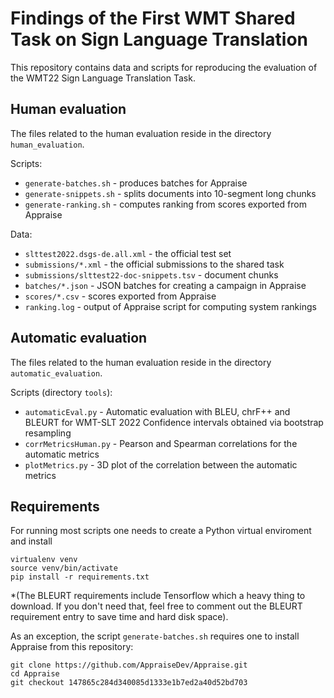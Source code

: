 # Findings of the First WMT Shared Task on Sign Language Translation

This repository contains data and scripts for reproducing the evaluation
of the WMT22 Sign Language Translation Task.

## Human evaluation

The files related to the human evaluation reside in the directory `human_evaluation`.

Scripts:
* `generate-batches.sh` - produces batches for Appraise
* `generate-snippets.sh` - splits documents into 10-segment long chunks
* `generate-ranking.sh` - computes ranking from scores exported from Appraise

Data:
* `slttest2022.dsgs-de.all.xml` - the official test set
* `submissions/*.xml` - the official submissions to the shared task
* `submissions/slttest22-doc-snippets.tsv` - document chunks
* `batches/*.json` - JSON batches for creating a campaign in Appraise
* `scores/*.csv` - scores exported from Appraise
* `ranking.log` - output of Appraise script for computing system rankings

## Automatic evaluation

The files related to the human evaluation reside in the directory `automatic_evaluation`.

Scripts (directory `tools`):
* `automaticEval.py` - Automatic evaluation with BLEU, chrF++ and BLEURT for WMT-SLT 2022 Confidence intervals obtained via bootstrap resampling
* `corrMetricsHuman.py` - Pearson and Spearman correlations for the automatic metrics
* `plotMetrics.py` - 3D plot of the correlation between the automatic metrics

## Requirements
For running most scripts one needs to create a Python virtual enviroment and install

```commandline
virtualenv venv
source venv/bin/activate
pip install -r requirements.txt
```
*(The BLEURT requirements include Tensorflow which a heavy thing to download. If you don't need that, feel free to comment out the BLEURT requirement entry to save time and hard disk space).


As an exception, the script `generate-batches.sh` requires one to install Appraise from this repository: 
```commandline
git clone https://github.com/AppraiseDev/Appraise.git
cd Appraise
git checkout 147865c284d340085d1333e1b7ed2a40d52bd703
```


